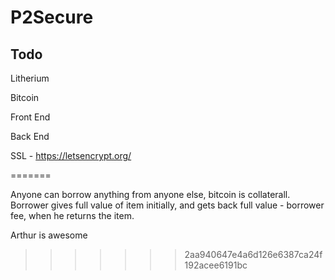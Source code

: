 # P2Secure


## Todo

Litherium 

Bitcoin

Front End

Back End

SSL - https://letsencrypt.org/

=======

Anyone can borrow anything from anyone else, bitcoin is collaterall. 
Borrower gives full value of item initially, and gets back full value - borrower fee, when he returns the item.


Arthur is awesome
>>>>>>> 2aa940647e4a6d126e6387ca24f192acee6191bc
